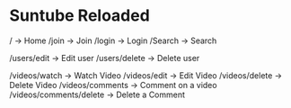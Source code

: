 # Suntube Reloaded

/ -> Home
/join -> Join
/login -> Login
/Search -> Search

/users/edit -> Edit user
/users/delete -> Delete user

/videos/watch -> Watch Video
/videos/edit -> Edit Video
/videos/delete -> Delete Video
/videos/comments -> Comment on a video
/videos/comments/delete -> Delete a Comment
